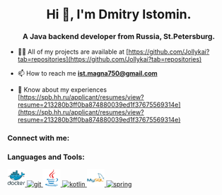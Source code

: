 <h1 align="center">Hi 👋, I'm Dmitry Istomin.</h1>
<h3 align="center">A Java backend developer from Russia, St.Petersburg.</h3>

- 👨‍💻 All of my projects are available at [https://github.com/Jollykai?tab=repositories](https://github.com/Jollykai?tab=repositories)

- 📫 How to reach me **ist.magna750@gmail.com**

- 📄 Know about my experiences [https://spb.hh.ru/applicant/resumes/view?resume=213280b3ff0ba874880039ed1f37675569314e](https://spb.hh.ru/applicant/resumes/view?resume=213280b3ff0ba874880039ed1f37675569314e)

<h3 align="left">Connect with me:</h3>
<p align="left">
</p>

<h3 align="left">Languages and Tools:</h3>
<p align="left"> <a href="https://www.docker.com/" target="_blank" rel="noreferrer"> <img src="https://raw.githubusercontent.com/devicons/devicon/master/icons/docker/docker-original-wordmark.svg" alt="docker" width="40" height="40"/> </a> <a href="https://git-scm.com/" target="_blank" rel="noreferrer"> <img src="https://www.vectorlogo.zone/logos/git-scm/git-scm-icon.svg" alt="git" width="40" height="40"/> </a> <a href="https://www.java.com" target="_blank" rel="noreferrer"> <img src="https://raw.githubusercontent.com/devicons/devicon/master/icons/java/java-original.svg" alt="java" width="40" height="40"/> </a> <a href="https://kotlinlang.org" target="_blank" rel="noreferrer"> <img src="https://www.vectorlogo.zone/logos/kotlinlang/kotlinlang-icon.svg" alt="kotlin" width="40" height="40"/> </a> <a href="https://www.mysql.com/" target="_blank" rel="noreferrer"> <img src="https://raw.githubusercontent.com/devicons/devicon/master/icons/mysql/mysql-original-wordmark.svg" alt="mysql" width="40" height="40"/> </a> <a href="https://spring.io/" target="_blank" rel="noreferrer"> <img src="https://www.vectorlogo.zone/logos/springio/springio-icon.svg" alt="spring" width="40" height="40"/> </a> </p>
